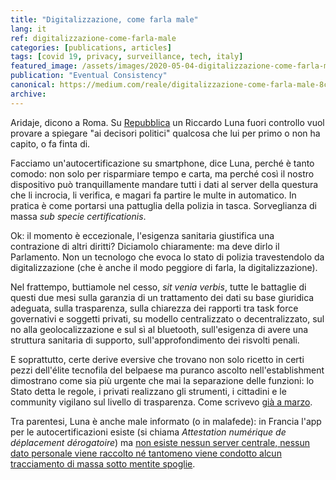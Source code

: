 ```yaml
---
title: "Digitalizzazione, come farla male"
lang: it
ref: digitalizzazione-come-farla-male
categories: [publications, articles]
tags: [covid 19, privacy, surveillance, tech, italy]
featured_image: /assets/images/2020-05-04-digitalizzazione-come-farla-male.png
publication: "Eventual Consistency"
canonical: https://medium.com/reale/digitalizzazione-come-farla-male-8ca2e9b0cb4c
archive:
---
```


Aridaje, dicono a Roma. Su [Repubblica](https://www.repubblica.it/dossier/stazione-futuro-riccardo-luna/2020/05/04/news/ultimo_appello_per_una_autodichiarazione_digitale_e_smart_-255586948/) un Riccardo Luna fuori controllo vuol provare a spiegare "ai decisori politici" qualcosa che lui per primo o non ha capito, o fa finta di.

Facciamo un'autocertificazione su smartphone, dice Luna, perché è tanto comodo: non solo per risparmiare tempo e carta, ma perché così il nostro dispositivo può tranquillamente mandare tutti i dati al server della questura che li incrocia, li verifica, e magari fa partire le multe in automatico. In pratica è come portarsi una pattuglia della polizia in tasca. Sorveglianza di massa *sub specie certificationis*.

Ok: il momento è eccezionale, l'esigenza sanitaria giustifica una contrazione di altri diritti? Diciamolo chiaramente: ma deve dirlo il Parlamento. Non un tecnologo che evoca lo stato di polizia travestendolo da digitalizzazione (che è anche il modo peggiore di farla, la digitalizzazione).

Nel frattempo, buttiamole nel cesso, *sit venia verbis*, tutte le battaglie di questi due mesi sulla garanzia di un trattamento dei dati su base giuridica adeguata, sulla trasparenza, sulla chiarezza dei rapporti tra task force governativi e soggetti privati, su modello centralizzato o decentralizzato, sul no alla geolocalizzazione e sul sì al bluetooth, sull'esigenza di avere una struttura sanitaria di supporto, sull'approfondimento dei risvolti penali.

E soprattutto, certe derive eversive che trovano non solo ricetto in certi pezzi dell'élite tecnofila del belpaese ma puranco ascolto nell'establishment dimostrano come sia più urgente che mai la separazione delle funzioni: lo Stato detta le regole, i privati realizzano gli strumenti, i cittadini e le community vigilano sul livello di trasparenza. Come scrivevo [già a marzo](https://reale.me/it/publications/articles/focus/2020/03/20/covid-19-tra-pandemia-e-stato-di-diritto.html).

Tra parentesi, Luna è anche male informato (o in malafede): in Francia l'app per le autocertificazioni esiste (si chiama *Attestation numérique de déplacement dérogatoire*) ma [non esiste nessun server centrale, nessun dato personale viene raccolto né tantomeno viene condotto alcun tracciamento di massa sotto mentite spoglie](https://www.interieur.gouv.fr/Actualites/L-actu-du-Ministere/Attestation-de-deplacement-et-de-voyage).
